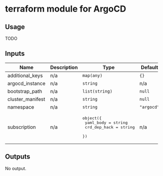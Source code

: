 # terraform module for ArgoCD

## Usage
TODO
<!-- BEGINNING OF PRE-COMMIT-TERRAFORM DOCS HOOK -->
## Inputs

| Name | Description | Type | Default | Required |
|------|-------------|------|---------|:--------:|
| additional\_keys | n/a | `map(any)` | `{}` | no |
| argocd\_instance | n/a | `string` | n/a | yes |
| bootstrap\_path | n/a | `list(string)` | `null` | no |
| cluster\_manifest | n/a | `string` | `null` | no |
| namespace | n/a | `string` | `"argocd"` | no |
| subscription | n/a | <pre>object({<br>    yaml_body    = string<br>    crd_dep_hack = string<br>  })</pre> | n/a | yes |

## Outputs

No output.

<!-- END OF PRE-COMMIT-TERRAFORM DOCS HOOK -->
